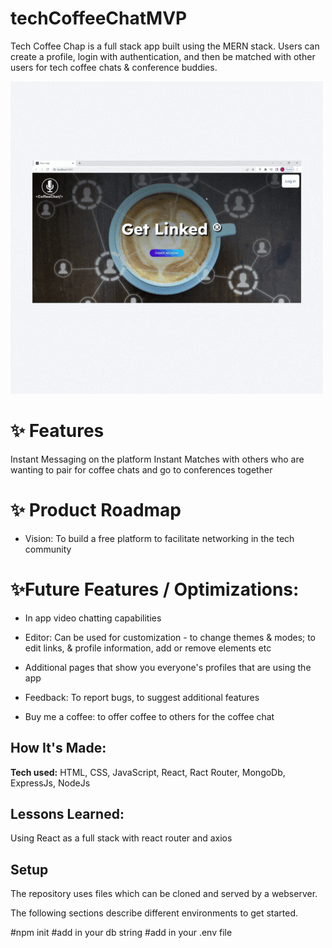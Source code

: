 # techCoffeeChatMVP

Tech Coffee Chap is a full stack app built using the MERN stack. Users can create a profile, login with authentication, and then be matched with other users for tech coffee chats & conference buddies.

![Animated overview](https://github.com/laurelayounis/techCoffeeChatMVP/blob/cf50d7afc3bc4be6efe3812d0b1b8cd61671cf2a/YES.gif)

# ✨ Features

Instant Messaging on the platform
Instant Matches with others who are wanting to pair for coffee chats and go to conferences together

# ✨ Product Roadmap 

* Vision:
  To build a free platform to facilitate networking in the tech community

# ✨Future Features / Optimizations:

* In app video chatting capabilities

* Editor: Can be used for customization - to change themes & modes; to edit links, & profile information, add or remove elements etc

* Additional pages that show you everyone's profiles that are using the app

* Feedback: To report bugs, to suggest additional features

* Buy me a coffee: to offer coffee to others for the coffee chat


## How It's Made:

**Tech used:** HTML, CSS, JavaScript, React, Ract Router, MongoDb, ExpressJs, NodeJs

 

## Lessons Learned:

Using React as a full stack with react router and axios

## Setup

The repository uses files which can be cloned and served by a webserver.

The following sections describe different environments to get started.

#npm init
#add in your db string
#add in your .env file
